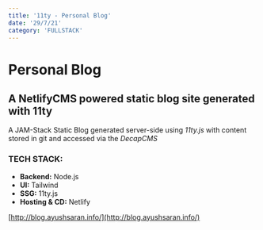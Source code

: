 ```yaml
---
title: '11ty - Personal Blog'
date: '29/7/21'
category: 'FULLSTACK'
---
```


# Personal Blog
##  A NetlifyCMS powered static blog site generated with 11ty


A JAM-Stack Static Blog generated server-side using *11ty.js* with content stored in git and accessed via the *DecapCMS*



### TECH STACK:

- **Backend:** Node.js
- **UI:** Tailwind
- **SSG:** 11ty.js
- **Hosting & CD:** Netlify

[http://blog.ayushsaran.info/](http://blog.ayushsaran.info/)

